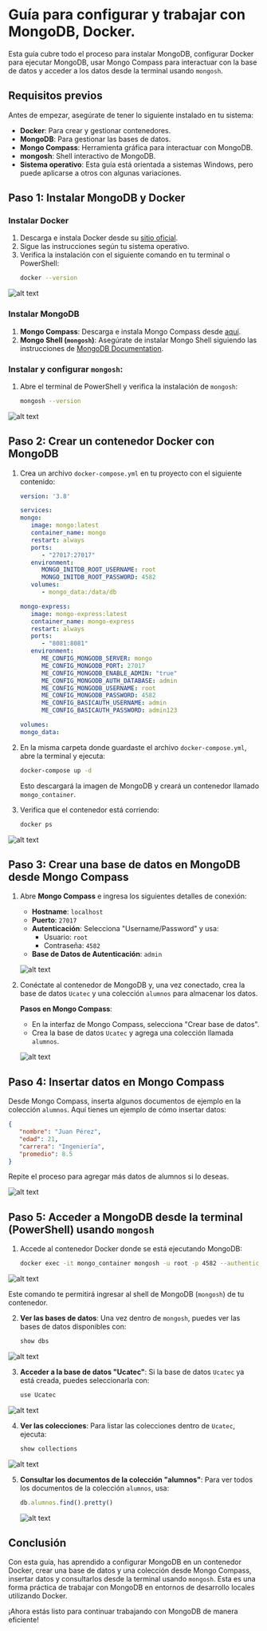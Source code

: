 # Guía para configurar y trabajar con MongoDB, Docker.

Esta guía cubre todo el proceso para instalar MongoDB, configurar Docker para ejecutar MongoDB, usar Mongo Compass para interactuar con la base de datos y acceder a los datos desde la terminal usando `mongosh`.

## Requisitos previos

Antes de empezar, asegúrate de tener lo siguiente instalado en tu sistema:

- **Docker**: Para crear y gestionar contenedores.
- **MongoDB**: Para gestionar las bases de datos.
- **Mongo Compass**: Herramienta gráfica para interactuar con MongoDB.
- **mongosh**: Shell interactivo de MongoDB.
- **Sistema operativo**: Esta guía está orientada a sistemas Windows, pero puede aplicarse a otros con algunas variaciones.

## Paso 1: Instalar MongoDB y Docker

### Instalar Docker
1. Descarga e instala Docker desde su [sitio oficial](https://www.docker.com/products/docker-desktop).
2. Sigue las instrucciones según tu sistema operativo.
3. Verifica la instalación con el siguiente comando en tu terminal o PowerShell:
   ```bash
   docker --version
   ```
![alt text](image.png)

### Instalar MongoDB
1. **Mongo Compass**: Descarga e instala Mongo Compass desde [aquí](https://www.mongodb.com/try/download/compass).
2. **Mongo Shell (`mongosh`)**: Asegúrate de instalar Mongo Shell siguiendo las instrucciones de [MongoDB Documentation](https://www.mongodb.com/try/download/shell).

### Instalar y configurar `mongosh`:
1. Abre el terminal de PowerShell y verifica la instalación de `mongosh`:
   ```bash
   mongosh --version
   ```
![alt text](image-1.png)
## Paso 2: Crear un contenedor Docker con MongoDB

1. Crea un archivo `docker-compose.yml` en tu proyecto con el siguiente contenido:
   ```yaml
   version: '3.8'

   services:
   mongo:
      image: mongo:latest
      container_name: mongo
      restart: always
      ports:
         - "27017:27017"
      environment:
         MONGO_INITDB_ROOT_USERNAME: root
         MONGO_INITDB_ROOT_PASSWORD: 4582
      volumes:
         - mongo_data:/data/db

   mongo-express:
      image: mongo-express:latest
      container_name: mongo-express
      restart: always
      ports:
         - "8081:8081"
      environment:
         ME_CONFIG_MONGODB_SERVER: mongo
         ME_CONFIG_MONGODB_PORT: 27017
         ME_CONFIG_MONGODB_ENABLE_ADMIN: "true"
         ME_CONFIG_MONGODB_AUTH_DATABASE: admin
         ME_CONFIG_MONGODB_USERNAME: root
         ME_CONFIG_MONGODB_PASSWORD: 4582
         ME_CONFIG_BASICAUTH_USERNAME: admin
         ME_CONFIG_BASICAUTH_PASSWORD: admin123

   volumes:
   mongo_data:


   ```

2. En la misma carpeta donde guardaste el archivo `docker-compose.yml`, abre la terminal y ejecuta:
   ```bash
   docker-compose up -d
   ```

   Esto descargará la imagen de MongoDB y creará un contenedor llamado `mongo_container`.

3. Verifica que el contenedor está corriendo:
   ```bash
   docker ps
   ```
![alt text](image-2.png)

## Paso 3: Crear una base de datos en MongoDB desde Mongo Compass

1. Abre **Mongo Compass** e ingresa los siguientes detalles de conexión:
   - **Hostname**: `localhost`
   - **Puerto**: `27017`
   - **Autenticación**: Selecciona "Username/Password" y usa:
     - Usuario: `root`
     - Contraseña: `4582`
   - **Base de Datos de Autenticación**: `admin`

   ![alt text](image-3.png)
   
2. Conéctate al contenedor de MongoDB y, una vez conectado, crea la base de datos `Ucatec` y una colección `alumnos` para almacenar los datos.

   **Pasos en Mongo Compass**:
   - En la interfaz de Mongo Compass, selecciona "Crear base de datos".
   - Crea la base de datos `Ucatec` y agrega una colección llamada `alumnos`.

   ![alt text](image-4.png)

## Paso 4: Insertar datos en Mongo Compass

Desde Mongo Compass, inserta algunos documentos de ejemplo en la colección `alumnos`. Aquí tienes un ejemplo de cómo insertar datos:

```json
{
   "nombre": "Juan Pérez",
   "edad": 21,
   "carrera": "Ingeniería",
   "promedio": 8.5
}
```

Repite el proceso para agregar más datos de alumnos si lo deseas.

![alt text](image-5.png)

## Paso 5: Acceder a MongoDB desde la terminal (PowerShell) usando `mongosh`

1. Accede al contenedor Docker donde se está ejecutando MongoDB:
   ```bash
   docker exec -it mongo_container mongosh -u root -p 4582 --authenticationDatabase admin --host localhost --port 27017
   ```
![alt text](image-6.png)

   Este comando te permitirá ingresar al shell de MongoDB (`mongosh`) de tu contenedor.

2. **Ver las bases de datos**:
   Una vez dentro de `mongosh`, puedes ver las bases de datos disponibles con:
   ```javascript
   show dbs
   ```
![alt text](image-7.png)

3. **Acceder a la base de datos "Ucatec"**:
   Si la base de datos `Ucatec` ya está creada, puedes seleccionarla con:
   ```javascript
   use Ucatec
   ```
![alt text](image-8.png)

4. **Ver las colecciones**:
   Para listar las colecciones dentro de `Ucatec`, ejecuta:
   ```javascript
   show collections
   ```
![alt text](image-9.png)

5. **Consultar los documentos de la colección "alumnos"**:
   Para ver todos los documentos de la colección `alumnos`, usa:
   ```javascript
   db.alumnos.find().pretty()
   ```
   ![alt text](image-10.png)

## Conclusión

Con esta guía, has aprendido a configurar MongoDB en un contenedor Docker, crear una base de datos y una colección desde Mongo Compass, insertar datos y consultarlos desde la terminal usando `mongosh`. Esta es una forma práctica de trabajar con MongoDB en entornos de desarrollo locales utilizando Docker.

¡Ahora estás listo para continuar trabajando con MongoDB de manera eficiente!

```